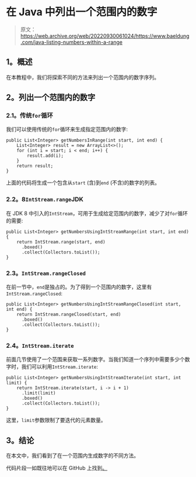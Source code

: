 # 在 Java 中列出一个范围内的数字

> 原文：<https://web.archive.org/web/20220930061024/https://www.baeldung.com/java-listing-numbers-within-a-range>

## **1。概述**

在本教程中，我们将探索不同的方法来列出一个范围内的数字序列。

## **2。列出一个范围内的数字**

### **2.1。传统`for`循环**

我们可以使用传统的`for`循环来生成指定范围内的数字:

```
public List<Integer> getNumbersInRange(int start, int end) {
    List<Integer> result = new ArrayList<>();
    for (int i = start; i < end; i++) {
        result.add(i);
    }
    return result;
}
```

上面的代码将生成一个包含从`start` (含)到`end` (不含)的数字的列表。

### **2.2。8`IntStream.range`JDK**

在 JDK 8 中引入的`IntStream`，可用于生成给定范围内的数字，减少了对`for`循环的需要:

```
public List<Integer> getNumbersUsingIntStreamRange(int start, int end) {
    return IntStream.range(start, end)
      .boxed()
      .collect(Collectors.toList());
}
```

### **2.3。`IntStream.rangeClosed`**

在前一节中，`end`是独占的。为了得到一个范围内的数字，这里有`IntStream.rangeClosed`:

```
public List<Integer> getNumbersUsingIntStreamRangeClosed(int start, int end) {
    return IntStream.rangeClosed(start, end)
      .boxed()
      .collect(Collectors.toList());
}
```

### **2.4。`IntStream.iterate`**

前面几节使用了一个范围来获取一系列数字。当我们知道一个序列中需要多少个数字时，我们可以利用`IntStream.iterate`:

```
public List<Integer> getNumbersUsingIntStreamIterate(int start, int limit) {
    return IntStream.iterate(start, i -> i + 1)
      .limit(limit)
      .boxed()
      .collect(Collectors.toList());
}
```

这里，`limit`参数限制了要迭代的元素数量。

## **3。结论**

在本文中，我们看到了在一个范围内生成数字的不同方法。

代码片段一如既往地可以在 GitHub 上找到[。](https://web.archive.org/web/20220627181314/https://github.com/eugenp/tutorials/tree/master/core-java-modules/core-java-numbers-3)
